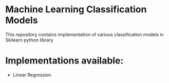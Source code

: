 # Machine Learning Classification Models

This repository contains implementation of various classification models in Skilearn python library

# Implementations available: 
- Linear Regression 
